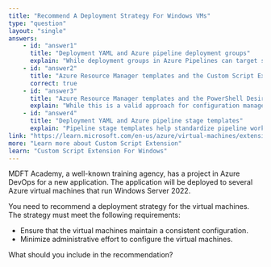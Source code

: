 ```yaml
---
title: "Recommend A Deployment Strategy For Windows VMs"
type: "question"
layout: "single"
answers:
    - id: "answer1"
      title: "Deployment YAML and Azure pipeline deployment groups"
      explain: "While deployment groups in Azure Pipelines can target servers for deployment, they don't inherently ensure consistent VM configuration or minimize administrative effort for initial server setup."
    - id: "answer2"
      title: "Azure Resource Manager templates and the Custom Script Extension for Windows"
      correct: true
    - id: "answer3"
      title: "Azure Resource Manager templates and the PowerShell Desired State Configuration (DSC) extension for Windows"
      explain: "While this is a valid approach for configuration management, the DSC extension requires more administrative effort to set up and maintain compared to using the Custom Script Extension for simpler deployment scenarios."
    - id: "answer4"
      title: "Deployment YAML and Azure pipeline stage templates"
      explain: "Pipeline stage templates help standardize pipeline workflows but don't address VM configuration consistency or minimize administrative effort for VM setup."
link: "https://learn.microsoft.com/en-us/azure/virtual-machines/extensions/custom-script-windows"
more: "Learn more about Custom Script Extension"
learn: "Custom Script Extension For Windows"
---
```


MDFT Academy, a well-known training agency, has a project in Azure DevOps for a new application. The application will be deployed to several Azure virtual machines that run Windows Server 2022.

You need to recommend a deployment strategy for the virtual machines. The strategy must meet the following requirements:
* Ensure that the virtual machines maintain a consistent configuration.
* Minimize administrative effort to configure the virtual machines.

What should you include in the recommendation?
